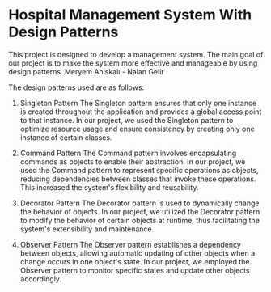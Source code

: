 # Hospital Management System With Design Patterns
This project is designed to develop a  management system. The main goal of our project is to make the system more effective and manageable by using design patterns.
Meryem Ahıskalı - Nalan Gelir

The design patterns used are as follows:

1. Singleton Pattern
The Singleton pattern ensures that only one instance is created throughout the application and provides a global access point to that instance. In our project, we used the Singleton pattern to optimize resource usage and ensure consistency by creating only one instance of certain classes.

2. Command Pattern
The Command pattern involves encapsulating commands as objects to enable their abstraction. In our project, we used the Command pattern to represent specific operations as objects, reducing dependencies between classes that invoke these operations. This increased the system's flexibility and reusability.

3. Decorator Pattern
The Decorator pattern is used to dynamically change the behavior of objects. In our project, we utilized the Decorator pattern to modify the behavior of certain objects at runtime, thus facilitating the system's extensibility and maintenance.

4. Observer Pattern
The Observer pattern establishes a dependency between objects, allowing automatic updating of other objects when a change occurs in one object's state. In our project, we employed the Observer pattern to monitor specific states and update other objects accordingly.
